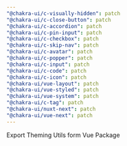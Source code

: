 ```yaml
---
"@chakra-ui/c-visually-hidden": patch
"@chakra-ui/c-close-button": patch
"@chakra-ui/c-accordion": patch
"@chakra-ui/c-pin-input": patch
"@chakra-ui/c-checkbox": patch
"@chakra-ui/c-skip-nav": patch
"@chakra-ui/c-avatar": patch
"@chakra-ui/c-popper": patch
"@chakra-ui/c-input": patch
"@chakra-ui/c-code": patch
"@chakra-ui/c-icon": patch
"@chakra-ui/vue-layout": patch
"@chakra-ui/vue-styled": patch
"@chakra-ui/vue-system": patch
"@chakra-ui/c-tag": patch
"@chakra-ui/nuxt-next": patch
"@chakra-ui/vue-next": patch
---
```


Export Theming Utils form Vue Package
